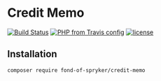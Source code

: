 # Credit Memo
[![Build Status](https://travis-ci.org/fond-of/spryker-credit-memo.svg?branch=master)](https://travis-ci.org/fond-of/spryker-credit-memo)
[![PHP from Travis config](https://img.shields.io/travis/php-v/fond-of/spryker-credit-memo.svg)](https://php.net/)
[![license](https://img.shields.io/github/license/fond-of/spryker-credit-memo.svg)](https://packagist.org/packages/fond-of-spryker/credit-memo)

## Installation

```
composer require fond-of-spryker/credit-memo
```
